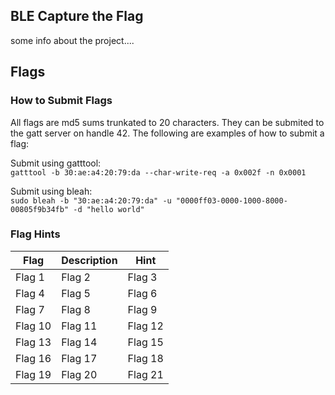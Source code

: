 ## BLE Capture the Flag
some info about the project....

## Flags

### How to Submit Flags

All flags are md5 sums trunkated to 20 characters.  They can be submited to the gatt server on handle 42.  The following are examples of how to submit a flag:

Submit using gatttool:  
```` gatttool -b 30:ae:a4:20:79:da --char-write-req -a 0x002f -n 0x0001 ````

Submit using bleah:  
```` sudo bleah -b "30:ae:a4:20:79:da" -u "0000ff03-0000-1000-8000-00805f9b34fb" -d "hello world" ````

### Flag Hints
| Flag | Description | Hint |
| --- | --- | --- |
| Flag 1 | Flag 2 | Flag 3 |
| Flag 4 | Flag 5 | Flag 6 |
| Flag 7 | Flag 8 | Flag 9 |
| Flag 10 | Flag 11 | Flag 12 |
| Flag 13 | Flag 14 | Flag 15 |
| Flag 16 | Flag 17 | Flag 18 |
| Flag 19 | Flag 20 | Flag 21 |
